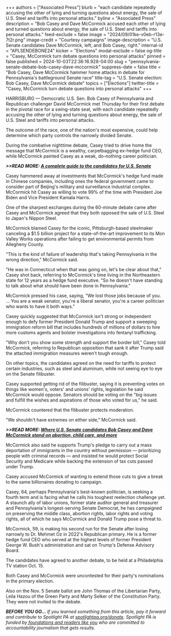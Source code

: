 +++
authors = ["Associated Press"]
blurb = "each candidate repeatedly accusing the other of lying and turning questions about energy, the sale of U.S. Steel and tariffs into personal attacks."
byline = "Associated Press"
description = "Bob Casey and Dave McCormick accused each other of lying and turned questions about energy, the sale of U.S. Steel and tariffs into personal attacks."
feed-exclude = false
image = "2024/09/01ke-v0eb-r13e-7t2r.png"
image-credit = "Courtesy campaigns"
image-description = "U.S. Senate candidates Dave McCormick, left, and Bob Casey, right."
internal-id = "APLSENDEBONE24"
kicker = "Elections"
modal-exclude = false
og-title = "Casey, McCormick turn debate questions into personal attacks"
pinned = false
published = 2024-10-03T22:36:16.928-04:00
slug = "pennsylvania-senate-debate-bob-casey-dave-mccormick"
suppress-date = false
title = "Bob Casey, Dave McCormick hammer home attacks in debate for Pennsylvania's battleground Senate race"
title-tag = "U.S. Senate election: Bob Casey, Dave McCormick debate"
topics = ["Elections"]
twitter-title = "Casey, McCormick turn debate questions into personal attacks"
+++

HARRISBURG — Democratic U.S. Sen. Bob Casey of Pennsylvania and Republican challenger David McCormick met Thursday for their first debate in the pivotal race for a swing-state seat, with each candidate repeatedly accusing the other of lying and turning questions about energy, the sale of U.S. Steel and tariffs into personal attacks.

The outcome of the race, one of the nation&#39;s most expensive, could help determine which party controls the narrowly divided Senate.

During the combative nighttime debate, Casey tried to drive home the message that McCormick is a wealthy, carpetbagging ex-hedge fund CEO, while McCormick painted Casey as a weak, do-nothing career politician.

<strong><em>&gt;&gt;READ MORE: </em></strong><a href="https://www.spotlightpa.org/news/2024/09/pennsylvania-election-2024-us-senate-candidates-bob-casey-dave-mccormick-third-parties/"><strong><em>A complete guide to the candidates for U.S. Senate</em></strong></a><strong><em></em></strong>

Casey hammered away at investments that McCormick&#39;s hedge fund made in Chinese companies, including ones the federal government came to consider part of Beijing&#39;s military and surveillance industrial complex. McCormick hit Casey as willing to vote 99% of the time with President Joe Biden and Vice President Kamala Harris.

One of the sharpest exchanges during the 60-minute debate came after Casey and McCormick agreed that they both opposed the sale of U.S. Steel to Japan&#39;s Nippon Steel.

McCormick blamed Casey for the iconic, Pittsburgh-based steelmaker canceling a $1.5 billion project for a state-of-the-art improvement to its Mon Valley Works operations after failing to get environmental permits from Allegheny County.

&#34;This is the kind of failure of leadership that&#39;s taking Pennsylvania in the wrong direction,&#34; McCormick said.

&#34;He was in Connecticut when that was going on, let&#39;s be clear about that,&#34; Casey shot back, referring to McCormick&#39;s time living in the Northeastern state for 12 years as a hedge fund executive. &#34;So he doesn&#39;t have standing to talk about what should have been done in Pennsylvania.&#34;

McCormick pressed his case, saying, &#34;We lost those jobs because of you. ... You are a weak senator, you&#39;re a liberal senator, you&#39;re a career politician who wants to have it both ways.&#34;

Casey quickly suggested that McCormick isn&#39;t strong or independent enough to defy former President Donald Trump and support a sweeping immigration reform bill that includes hundreds of millions of dollars to hire more customs agents and bolster investigations into fentanyl trafficking.

&#34;Why don&#39;t you show some strength and support the border bill,&#34; Casey told McCormick, referring to Republican opposition that sank it after Trump said the attached immigration measures weren&#39;t tough enough.

On other topics, the candidates agreed on the need for tariffs to protect certain industries, such as steel and aluminum, while not seeing eye to eye on the Senate filibuster.

Casey supported getting rid of the filibuster, saying it is preventing votes on things like women&#39;s, voters&#39; and unions&#39; rights, legislation he said McCormick would oppose. Senators should be voting on the &#34;big issues and fulfill the wishes and aspirations of those who voted for us,&#34; he said.

McCormick countered that the filibuster protects moderation.

&#34;We shouldn&#39;t have extremes on either side,&#34; McCormick said.

<strong><em>&gt;&gt;READ MORE: </em></strong><a href="https://www.spotlightpa.org/news/2024/09/pennsylvania-election-2024-abortion-health-child-care-us-senate-casey-mccormick/"><strong><em>Where U.S. Senate candidates Bob Casey and Dave McCormick stand on abortion, child care, and more</em></strong></a><strong><em></em></strong>

McCormick also said he supports Trump&#39;s pledge to carry out a mass deportation of immigrants in the country without permission — prioritizing people with criminal records — and insisted he would protect Social Security and Medicare while backing the extension of tax cuts passed under Trump.

Casey accused McCormick of wanting to extend those cuts to give a break to the same billionaires donating to campaign.

Casey, 64, perhaps Pennsylvania&#39;s best-known politician, is seeking a fourth term and is facing what he calls his toughest reelection challenge yet. A staunch ally of labor unions, former state auditor general and treasurer and Pennsylvania&#39;s longest-serving Senate Democrat, he has campaigned on preserving the middle class, abortion rights, labor rights and voting rights, all of which he says McCormick and Donald Trump pose a threat to.

McCormick, 59, is making his second run for the Senate after losing narrowly to Dr. Mehmet Oz in 2022&#39;s Republican primary. He is a former hedge fund CEO who served at the highest levels of former President George W. Bush&#39;s administration and sat on Trump&#39;s Defense Advisory Board.

The candidates have agreed to another debate, to be held at a Philadelphia TV station Oct. 15.

Both Casey and McCormick were uncontested for their party&#39;s nominations in the primary election.

Also on the Nov. 5 Senate ballot are John Thomas of the Libertarian Party, Leila Hazou of the Green Party and Marty Selker of the Constitution Party. They were not invited to the debate.

<strong><em>BEFORE YOU GO…</em></strong><em> If you learned something from this article, pay it forward and contribute to Spotlight PA at </em><a href="https://www.spotlightpa.org/donate"><em>spotlightpa.org/donate</em></a><em>. Spotlight PA is funded by</em><a href="https://www.spotlightpa.org/support"><em> foundations and readers like you</em></a><em> who are committed to accountability journalism that gets results.</em>

